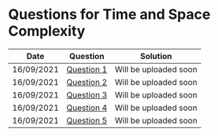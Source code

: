 # Questions for Time and Space Complexity

| Date | Question | Solution |
|------|----------|----------|
| 16/09/2021 | [Question 1]() | Will be uploaded soon |
| 16/09/2021 | [Question 2]() | Will be uploaded soon |
| 16/09/2021 | [Question 3]() | Will be uploaded soon |
| 16/09/2021 | [Question 4]() | Will be uploaded soon |
| 16/09/2021 | [Question 5]() | Will be uploaded soon |